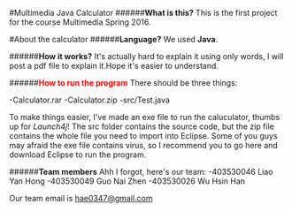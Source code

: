 #Multimedia Java Calculator
######**What is this?**
This is the first project for the course Multimedia Spring 2016.

#About the calculator
######**Language?**
We used **Java**.

######**How it works?**
It's actually hard to explain it using only words, I will post a pdf file to explain it.Hope it's easier to understand.

######**<font color="red">How to run the program</font>**
There should be three things:

-Calculator.rar
-Calculator.zip 
-src/Test.java

To make things easier, I've made an exe file to run the caluculator, thumbs up for *Launch4j*! The src folder contains the source code, but the zip file contains the whole file you need to import into Eclipse. Some of you guys may afraid the exe file contains virus, so I recommend you to go here and download Eclipse to run the program.

######**Team members**
Ahh I forgot, here's our team:
-403530046 Liao Yan Hong
-403530049 Guo Nai Zhen
-403530026 Wu Hsin Han

Our team email is hae0347@gmail.com
